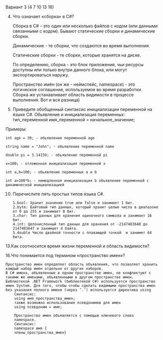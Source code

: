 Вариант 3 (4 7 10 13 16)

4. Что означает «сборка» в C#?
   
   Сборка в C# - это один или несколько файлов с кодом (или данными связанными с кодом). Бывают статические сборки и динамические сборки.
   
    Динамические - те сборки, что создаются во время выполнения.
   
    Статические сборки - те сборки, которые хранятся на диске.
   
    По определению, сборка - это блок приложения, чьи ресурсы доступны или только внутри данного блока, или могут экспортироваться наружу.
   
   Пространство имён (он же - неймспейс, namespace) - это логическое соглашение, используемое во время разработки. Сборка же устанавливает область видимости в процессе выполнения. Вот и вся разница)

7. Приведите обобщенный синтаксис инициализации переменной на
языке C#.
Обьявление и инициализация переменных:
тип_переменной имя_переменной = начальное_значение;

Примеры:

    int age = 30; - обьявление переменной age

    string name = "John"; - обьявление переменной name

    double pi = 3.14159; - обьявление переменной pi

    x=100; - отложенная инициализация переменной x

    int a,b=100; - обьявление переменных a и b

    int a=100*b; - немедленная инициализация b обьявление переменной с динамической инициализацией


10. Перечислите пять простых типов языка C#.
    
        1.bool: Хранит значение true или false и занимает 1 бит.
        2.byte: Байтовый тип данных, который хранит целые числа в диапазоне от 0 до 255 и занимает 8 бит.
        3.char: Тип данных для хранения одиночного символа и занимает 16 бит.
        4.int: Целочисленный тип данных для хранения от -2147483648 до 2147483647 и занимает 4 байта.
        5.double Число двойной точности с плавающей точкой  и занимет 64 бита.

13.Как соотносится время жизни переменной и область видимости?
  
16.Что понимается под термином «пространство имен»?

    Пространство имен определяет область объявления, что позволяет хранить каждый набор имен отдельно от других наборов. 
    В С# имена, объявленные в одном пространстве имен, не конфликтуют с такими же именами, объявленными в другом пространстве имен. 
    Библиотекой .NET Framework (библиотекой С#) используется пространство имен System. Для того, чтобы чтобы сделать видимыми пространства имен без указания полного имени (через ‘.’) используется директива using
        Синтаксис:
        using имя_пространства_имен;
        также возможно использование псевдонимов для имен
        using псевдоним = имя;

        Пространство имен объявляется с помощью ключевого слова
        namespace.
        Синтаксис:
        namespace имя {
        члены_пространства_имен}


